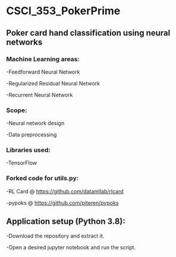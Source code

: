 # CSCI_353_PokerPrime

## Poker card hand classification using neural networks

### Machine Learning areas:

-Feedforward Neural Network

-Regularized Residual Neural Network

-Recurrent Neural Network


### Scope:

-Neural network design

-Data preprocessing


### Libraries used:

-TensorFlow

### Forked code for utils.py:

-RL Card @ https://github.com/datamllab/rlcard

-pypoks @ https://github.com/piteren/pypoks


## Application setup (Python 3.8):

-Download the repository and extract it.

-Open a desired jupyter notebook and run the script.
